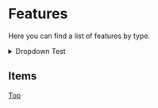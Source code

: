 # Features

Here you can find a list of features by type.

<details>
<summary>Dropdown Test</summary>

<ul>
<li>Test entry</li>
</ul>

</details>

## Items

[Top](#features)
